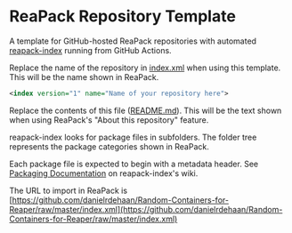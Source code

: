 # ReaPack Repository Template

A template for GitHub-hosted ReaPack repositories with automated
[reapack-index](https://github.com/cfillion/reapack-index)
running from GitHub Actions.

Replace the name of the repository in [index.xml](/index.xml) when using this template.
This will be the name shown in ReaPack.

```xml
<index version="1" name="Name of your repository here">
```

Replace the contents of this file ([README.md](/README.md)).
This will be the text shown when using ReaPack's "About this repository" feature.

reapack-index looks for package files in subfolders.
The folder tree represents the package categories shown in ReaPack.

Each package file is expected to begin with a metadata header.
See [Packaging Documentation](https://github.com/cfillion/reapack-index/wiki/Packaging-Documentation) on reapack-index's wiki.



The URL to import in ReaPack is [https://github.com/danielrdehaan/Random-Containers-for-Reaper/raw/master/index.xml](https://github.com/danielrdehaan/Random-Containers-for-Reaper/raw/master/index.xml)
